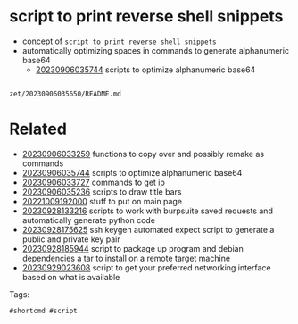 # script to print reverse shell snippets

- concept of `script to print reverse shell snippets`
- automatically optimizing spaces in commands to generate alphanumeric base64
  - [20230906035744](/zet/20230906035744/README.md) scripts to optimize alphanumeric base64

```
```

` zet/20230906035650/README.md `

# Related

- [20230906033259](/zet/20230906033259/README.md) functions to copy over and possibly remake as commands
- [20230906035744](/zet/20230906035744/README.md) scripts to optimize alphanumeric base64
- [20230906033727](/zet/20230906033727/README.md) commands to get ip
- [20230906035236](/zet/20230906035236/README.md) scripts to draw title bars
- [20221009192000](/zet/20221009192000/README.md) stuff to put on main page
- [20230928133216](/zet/20230928133216/README.md) scripts to work with burpsuite saved requests and automatically generate python code
- [20230928175625](/zet/20230928175625/README.md) ssh keygen automated expect script to generate a public and private key pair
- [20230928185944](/zet/20230928185944/README.md) script to package up program and debian dependencies a tar to install on a remote target machine
- [20230929023608](/zet/20230929023608/README.md) script to get your preferred networking interface based on what is available

Tags:

    #shortcmd #script
